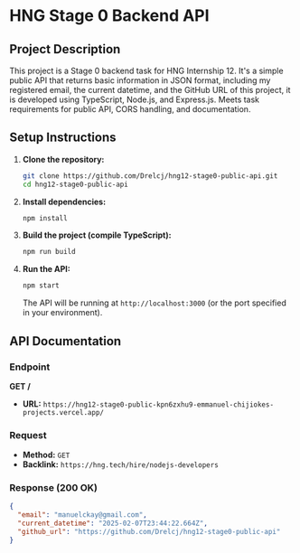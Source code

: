 # HNG Stage 0 Backend API

## Project Description

This project is a Stage 0 backend task for HNG Internship 12. It's a simple public API that returns basic information in JSON format, including my registered email, the current datetime, and the GitHub URL of this project, it is developed using TypeScript, Node.js, and Express.js.  Meets task requirements for public API, CORS handling, and documentation.

## Setup Instructions

1.  **Clone the repository:**
    ```bash
    git clone https://github.com/Drelcj/hng12-stage0-public-api.git
    cd hng12-stage0-public-api
    ```

2.  **Install dependencies:**
    ```bash
    npm install
    ```

3.  **Build the project (compile TypeScript):**
    ```bash
    npm run build
    ```

4.  **Run the API:**
    ```bash
    npm start
    ```
    The API will be running at `http://localhost:3000` (or the port specified in your environment).

## API Documentation

### Endpoint

**GET /**

*   **URL:**  `https://hng12-stage0-public-kpn6zxhu9-emmanuel-chijiokes-projects.vercel.app/`

### Request

*   **Method:** `GET`
*   **Backlink:** `https://hng.tech/hire/nodejs-developers`

### Response (200 OK)

```json
{
  "email": "manuelckay@gmail.com",
  "current_datetime": "2025-02-07T23:44:22.664Z",
  "github_url": "https://github.com/Drelcj/hng12-stage0-public-api"
}